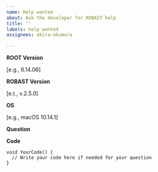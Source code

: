 ```yaml
---
name: Help wanted
about: Ask the developer for ROBAST help
title: ''
labels: help wanted
assignees: akira-okumura

---
```


**ROOT Version**

[e.g., 6.14.06]

**ROBAST Version**

[e.t., v.2.5.0]

**OS**

[e.g., macOS 10.14.1]

**Question**

**Code**
```
void YourCode() {
  // Write your code here if needed for your question
}
```

